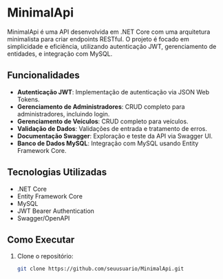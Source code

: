 # MinimalApi

MinimalApi é uma API desenvolvida em .NET Core com uma arquitetura minimalista para criar endpoints RESTful. O projeto é focado em simplicidade e eficiência, utilizando autenticação JWT, gerenciamento de entidades, e integração com MySQL.

## Funcionalidades

- **Autenticação JWT**: Implementação de autenticação via JSON Web Tokens.
- **Gerenciamento de Administradores**: CRUD completo para administradores, incluindo login.
- **Gerenciamento de Veículos**: CRUD completo para veículos.
- **Validação de Dados**: Validações de entrada e tratamento de erros.
- **Documentação Swagger**: Exploração e teste da API via Swagger UI.
- **Banco de Dados MySQL**: Integração com MySQL usando Entity Framework Core.

## Tecnologias Utilizadas

- .NET Core
- Entity Framework Core
- MySQL
- JWT Bearer Authentication
- Swagger/OpenAPI

## Como Executar

1. Clone o repositório:
   ```bash
   git clone https://github.com/seuusuario/MinimalApi.git
